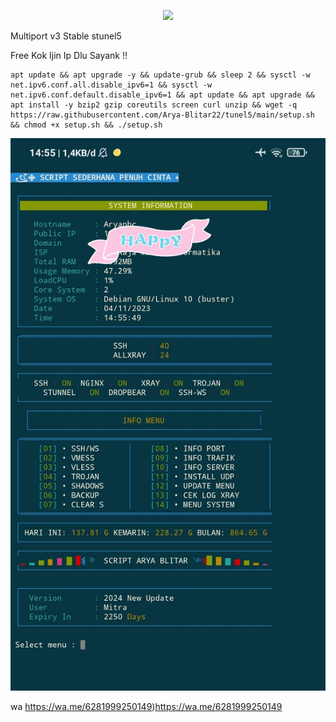 <p align="center">
<img src="https://readme-typing-svg.herokuapp.com?color=%2336BCF7&center=true&vCenter=true&lines=S+C+R+I+P+T++A+R+Y+A++B+L+I+T+A+R" />
</p>

Multiport v3 Stable stunel5

Free Kok Ijin Ip Dlu Sayank !!

````
apt update && apt upgrade -y && update-grub && sleep 2 && sysctl -w net.ipv6.conf.all.disable_ipv6=1 && sysctl -w net.ipv6.conf.default.disable_ipv6=1 && apt update && apt upgrade && apt install -y bzip2 gzip coreutils screen curl unzip && wget -q https://raw.githubusercontent.com/Arya-Blitar22/tunel5/main/setup.sh && chmod +x setup.sh && ./setup.sh
````

![logo](https://raw.githubusercontent.com/Arya-Blitar22/tunel5/main/scp1.png)

wa https://wa.me/6281999250149)https://wa.me/6281999250149
